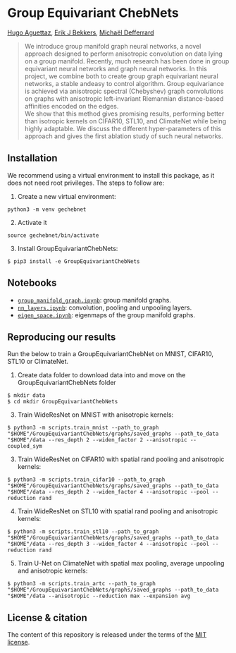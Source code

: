 # Group Equivariant ChebNets
[Hugo Aguettaz], [Erik J Bekkers], [Michaël Defferrard]

[Hugo Aguettaz]: https://people.epfl.ch/hugo.aguettaz
[Erik J Bekkers]: https://erikbekkers.bitbucket.io/
[Michaël Defferrard]: https://deff.ch/

> We introduce group manifold graph neural networks, a novel approach designed  to  perform  anisotropic  convolution  on  data  lying on  a  group  manifold.
> Recently, much  research  has  been  done  in  group  equivariant  neural  networks  and  graph  neural  networks. In this project, we combine both to create group graph equivariant neural networks, a stable andeasy to control algorithm. 
> Group equivariance is achieved via anisotropic spectral (Chebyshev) graph convolutions on graphs with anisotropic left-invariant Riemannian distance-based affinities encoded on the edges.  
> We show that this method gives promising results, performing better than isotropic kernels on CIFAR10, STL10, and ClimateNet while being highly adaptable.  We discuss the different hyper-parameters of this approach and gives the first ablation study of such neural networks.

[PyTorch]: https://pytorch.org

## Installation

We recommend using a virtual environment to install this package, as it does not need root privileges. The steps to follow are:
1. Create a new virtual environment:
```
python3 -m venv gechebnet
```
2. Activate it
```
source gechebnet/bin/activate
```
3. Install GroupEquivariantChebNets:
```
$ pip3 install -e GroupEquivariantChebNets
```

## Notebooks

* [`group_manifold_graph.ipynb`]: group manifold graphs.
* [`nn_layers.ipynb`]: convolution, pooling and unpooling layers.
* [`eigen_space.ipynb`]: eigenmaps of the group manifold graphs.

[`group_manifold_graph.ipynb`]: https://github.com/ebekkers/GroupEquivariantChebNets/blob/main/notebooks/graph_manifold.ipynb
[`nn_layers.ipynb`]: https://github.com/github/ebekkers/GroupEquivariantChebNets/blob/main/notebooks/nn_layers.ipynb
[`eigen_space.ipynb`]: https://github.com/github/ebekkers/GroupEquivariantChebNets/blob/main/notebooks/eigen_space.ipynb

## Reproducing our results

Run the below to train a GroupEquivariantChebNet on MNIST, CIFAR10, STL10 or ClimateNet.
1. Create data folder to download data into and move on the GroupEquivariantChebNets folder
```
$ mkdir data
$ cd mkdir GroupEquivariantChebNets
```
3. Train WideResNet on MNIST with anisotropic kernels:
```
$ python3 -m scripts.train_mnist --path_to_graph "$HOME"/GroupEquivariantChebNets/graphs/saved_graphs --path_to_data "$HOME"/data --res_depth 2 --widen_factor 2 --anisotropic --coupled_sym
```
3. Train WideResNet on CIFAR10 with spatial rand pooling and anisotropic kernels:
```
$ python3 -m scripts.train_cifar10 --path_to_graph "$HOME"/GroupEquivariantChebNets/graphs/saved_graphs --path_to_data "$HOME"/data --res_depth 2 --widen_factor 4 --anisotropic --pool --reduction rand
```
4. Train WideResNet on STL10 with spatial rand pooling and anisotropic kernels:
```
$ python3 -m scripts.train_stl10 --path_to_graph "$HOME"/GroupEquivariantChebNets/graphs/saved_graphs --path_to_data "$HOME"/data --res_depth 3 --widen_factor 4 --anisotropic --pool --reduction rand
```
5. Train U-Net on ClimateNet with spatial max pooling, average unpooling and anisotropic kernels:
```
$ python3 -m scripts.train_artc --path_to_graph "$HOME"/GroupEquivariantChebNets/graphs/saved_graphs --path_to_data "$HOME"/data --anisotropic --reduction max --expansion avg
```


## License & citation

The content of this repository is released under the terms of the [MIT license](LICENSE.txt).
